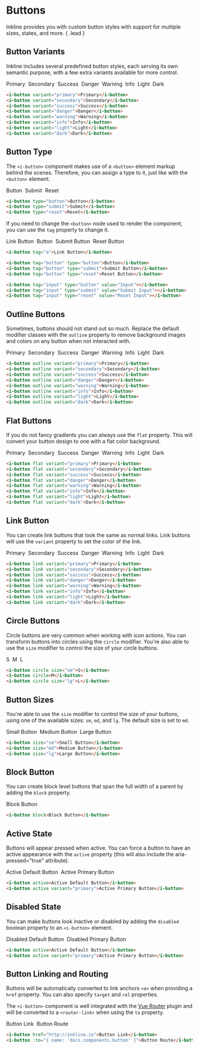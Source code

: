 # Buttons
Inkline provides you with custom button styles with support for multiple sizes, states, and more. { .lead }

## Button Variants
Inkline includes several predefined button styles, each serving its own semantic purpose, with a few extra variants available for more control.

<div>
    <i-button variant="primary">Primary</i-button>&nbsp;
    <i-button variant="secondary">Secondary</i-button>&nbsp;
    <i-button variant="success">Success</i-button>&nbsp;
    <i-button variant="danger">Danger</i-button>&nbsp;
    <i-button variant="warning">Warning</i-button>&nbsp;
    <i-button variant="info">Info</i-button>&nbsp;
    <i-button variant="light">Light</i-button>&nbsp;
    <i-button variant="dark">Dark</i-button>
</div>

~~~html
<i-button variant="primary">Primary</i-button>
<i-button variant="secondary">Secondary</i-button>
<i-button variant="success">Success</i-button>
<i-button variant="danger">Danger</i-button>
<i-button variant="warning">Warning</i-button>
<i-button variant="info">Info</i-button>
<i-button variant="light">Light</i-button>
<i-button variant="dark">Dark</i-button>
~~~

## Button Type
The `<i-button>` component makes use of a `<button>` element markup behind the scenes. Therefore, you can assign a type to it,
just like with the `<button>` element.

<div>
    <i-button type="button">Button</i-button>&nbsp;
    <i-button type="submit">Submit</i-button>&nbsp;
    <i-button type="reset">Reset</i-button>
</div>

~~~html
<i-button type="button">Button</i-button>
<i-button type="submit">Submit</i-button>
<i-button type="reset">Reset</i-button>
~~~

If you need to change the `<button>` node used to render the component, you can use the `tag` property to change it.

<div>
    <i-button tag="a">Link Button</i-button>&nbsp;
    <i-button tag="button" type="button">Button</i-button>&nbsp;
    <i-button tag="button" type="submit">Submit Button</i-button>&nbsp;
    <i-button tag="button" type="reset">Reset Button</i-button>&nbsp;
    <i-button tag="input" type="button" value="Input"></i-button>&nbsp;
    <i-button tag="input" type="submit" value="Submit Input"></i-button>&nbsp;
    <i-button tag="input" type="reset" value="Reset Input"></i-button>
</div>

~~~html
<i-button tag="a">Link Button</i-button>

<i-button tag="button" type="button">Button</i-button>
<i-button tag="button" type="submit">Submit Button</i-button>
<i-button tag="button" type="reset">Reset Button</i-button>

<i-button tag="input" type="button" value="Input"></i-button>
<i-button tag="input" type="submit" value="Submit Input"></i-button>
<i-button tag="input" type="reset" value="Reset Input"></i-button>
~~~


## Outline Buttons
Sometimes, buttons should not stand out so much. Replace the default modifier classes with the `outline` property
to remove background images and colors on any button when not interacted with.

<div>
    <i-button outline variant="primary">Primary</i-button>&nbsp;
    <i-button outline variant="secondary">Secondary</i-button>&nbsp;
    <i-button outline variant="success">Success</i-button>&nbsp;
    <i-button outline variant="danger">Danger</i-button>&nbsp;
    <i-button outline variant="warning">Warning</i-button>&nbsp;
    <i-button outline variant="info">Info</i-button>&nbsp;
    <i-button outline variant="light">Light</i-button>&nbsp;
    <i-button outline variant="dark">Dark</i-button>
</div>

~~~html
<i-button outline variant="primary">Primary</i-button>
<i-button outline variant="secondary">Secondary</i-button>
<i-button outline variant="success">Success</i-button>
<i-button outline variant="danger">Danger</i-button>
<i-button outline variant="warning">Warning</i-button>
<i-button outline variant="info">Info</i-button>
<i-button outline variant="light">Light</i-button>
<i-button outline variant="dark">Dark</i-button>
~~~


## Flat Buttons
If you do not fancy gradients you can always use the `flat` property. This will convert your button design to one with 
a flat color background.

<div>
    <i-button flat variant="primary">Primary</i-button>&nbsp;
    <i-button flat variant="secondary">Secondary</i-button>&nbsp;
    <i-button flat variant="success">Success</i-button>&nbsp;
    <i-button flat variant="danger">Danger</i-button>&nbsp;
    <i-button flat variant="warning">Warning</i-button>&nbsp;
    <i-button flat variant="info">Info</i-button>&nbsp;
    <i-button flat variant="light">Light</i-button>&nbsp;
    <i-button flat variant="dark">Dark</i-button>
</div>

~~~html
<i-button flat variant="primary">Primary</i-button>
<i-button flat variant="secondary">Secondary</i-button>
<i-button flat variant="success">Success</i-button>
<i-button flat variant="danger">Danger</i-button>
<i-button flat variant="warning">Warning</i-button>
<i-button flat variant="info">Info</i-button>
<i-button flat variant="light">Light</i-button>
<i-button flat variant="dark">Dark</i-button>
~~~


## Link Button
You can create link buttons that look the same as normal links. Link buttons will use the `variant` property to set the color of the link.

<div>
    <i-button link variant="primary">Primary</i-button>&nbsp;
    <i-button link variant="secondary">Secondary</i-button>&nbsp;
    <i-button link variant="success">Success</i-button>&nbsp;
    <i-button link variant="danger">Danger</i-button>&nbsp;
    <i-button link variant="warning">Warning</i-button>&nbsp;
    <i-button link variant="info">Info</i-button>&nbsp;
    <i-button link variant="light">Light</i-button>&nbsp;
    <i-button link variant="dark">Dark</i-button>
</div>

~~~html
<i-button link variant="primary">Primary</i-button>
<i-button link variant="secondary">Secondary</i-button>
<i-button link variant="success">Success</i-button>
<i-button link variant="danger">Danger</i-button>
<i-button link variant="warning">Warning</i-button>
<i-button link variant="info">Info</i-button>
<i-button link variant="light">Light</i-button>
<i-button link variant="dark">Dark</i-button>
~~~

## Circle Buttons
Circle buttons are very common when working with icon actions. You can transform buttons into circles using the `circle`
modifier. You're also able to use the `size` modifier to control the size of your circle buttons. 

<div>
    <i-button circle size="sm">S</i-button>&nbsp;
    <i-button circle>M</i-button>&nbsp;
    <i-button circle size="lg">L</i-button>
</div>

~~~html
<i-button circle size="sm">S</i-button>
<i-button circle>M</i-button>
<i-button circle size="lg">L</i-button>
~~~

## Button Sizes
You're able to use the `size` modifier to control the size of your buttons, using one of the available sizes: `sm`, `md`, and `lg`. 
The default size is set to `md`.

<div>
    <i-button size="sm">Small Button</i-button>&nbsp;
    <i-button size="md">Medium Button</i-button>&nbsp;
    <i-button size="lg">Large Button</i-button>
</div>

~~~html
<i-button size="sm">Small Button</i-button>
<i-button size="md">Medium Button</i-button>
<i-button size="lg">Large Button</i-button>
~~~

## Block Button
You can create block level buttons that span the full width of a parent by adding the `block` property.

<i-button block>Block Button</i-button>

~~~html
<i-button block>Block Button</i-button>
~~~

## Active State
Buttons will appear pressed when active. You can force a button to have an active appearance with the `active` property (this will also include the aria-pressed="true" attribute).

<div>
    <i-button active>Active Default Button</i-button>&nbsp;
    <i-button active variant="primary">Active Primary Button</i-button>
</div>

~~~html
<i-button active>Active Default Button</i-button>
<i-button active variant="primary">Active Primary Button</i-button>
~~~

## Disabled State
You can make buttons look inactive or disabled by adding the `disabled` boolean property to an `<i-button>` element.

<div>
    <i-button disabled>Disabled Default Button</i-button>&nbsp;
    <i-button disabled variant="primary">Disabled Primary Button</i-button>
</div>

~~~html
<i-button active>Active Default Button</i-button>
<i-button active variant="primary">Active Primary Button</i-button>
~~~

## Button Linking and Routing
Buttons will be automatically converted to link anchors `<a>` when providing a `href` property. You can also specify `target` and `rel` properties.

The `<i-button>` component is well integrated with the [Vue Router](https://router.vuejs.org) plugin and will be converted to a `<router-link>` when using the `to` property.


<div>
    <i-button href="http://inkline.io">Button Link</i-button>&nbsp;
    <i-button :to="{ name: 'docs.components.button' }">Button Route</i-button>
</div>

~~~html
<i-button href="http://inkline.io">Button Link</i-button>
<i-button :to="{ name: 'docs.components.button' }">Button Route</i-button>
~~~
